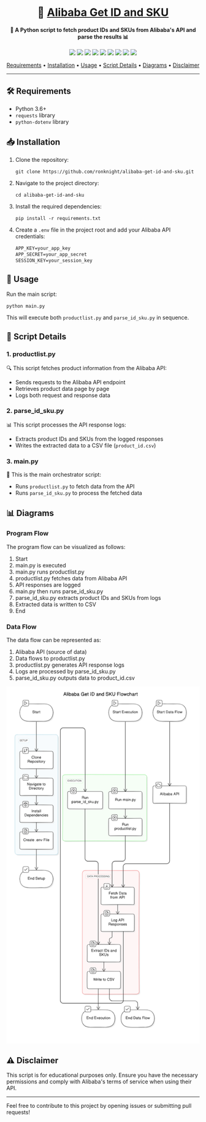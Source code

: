 <h1 align="center">🛒 <a href="https://github.com/ronknight/alibaba-get-id-and-sku">Alibaba Get ID and SKU</a></h1>

<h4 align="center">🐍 A Python script to fetch product IDs and SKUs from Alibaba's API and parse the results 📊</h4>

<p align="center">
<a href="https://twitter.com/PinoyITSolution"><img src="https://img.shields.io/twitter/follow/PinoyITSolution?style=social"></a>
<a href="https://github.com/ronknight?tab=followers"><img src="https://img.shields.io/github/followers/ronknight?style=social"></a>
<a href="https://github.com/ronknight/ronknight/stargazers"><img src="https://img.shields.io/github/stars/BEPb/BEPb.svg?logo=github"></a>
<a href="https://github.com/ronknight/ronknight/network/members"><img src="https://img.shields.io/github/forks/BEPb/BEPb.svg?color=blue&logo=github"></a>
<a href="https://youtube.com/@PinoyITSolution"><img src="https://img.shields.io/youtube/channel/subscribers/UCeoETAlg3skyMcQPqr97omg"></a>
<a href="https://github.com/ronknight/alibaba-get-id-and-sku/issues"><img src="https://img.shields.io/badge/contributions-welcome-brightgreen.svg?style=flat"></a>
<a href="https://github.com/ronknight/alibaba-get-id-and-sku/blob/master/LICENSE"><img src="https://img.shields.io/badge/License-MIT-yellow.svg"></a>
<a href="#"><img src="https://img.shields.io/badge/Made%20with-Python-1f425f.svg"></a>
<a href="https://github.com/ronknight"><img src="https://img.shields.io/badge/Made%20with%20%F0%9F%A4%8D%20by%20-%20Ronknight%20-%20red"></a>
</p>

<p align="center">
<a href="#requirements">Requirements</a> • 
<a href="#installation">Installation</a> • 
<a href="#usage">Usage</a> • 
<a href="#script-details">Script Details</a> • 
<a href="#diagrams">Diagrams</a> •
<a href="#disclaimer">Disclaimer</a>
</p>

---

## 🛠️ Requirements

- Python 3.6+
- `requests` library
- `python-dotenv` library

## 📥 Installation

1. Clone the repository:
   ```
   git clone https://github.com/ronknight/alibaba-get-id-and-sku.git
   ```

2. Navigate to the project directory:
   ```
   cd alibaba-get-id-and-sku
   ```

3. Install the required dependencies:
   ```
   pip install -r requirements.txt
   ```

4. Create a `.env` file in the project root and add your Alibaba API credentials:
   ```
   APP_KEY=your_app_key
   APP_SECRET=your_app_secret
   SESSION_KEY=your_session_key
   ```

## 🚀 Usage

Run the main script:

```
python main.py
```

This will execute both `productlist.py` and `parse_id_sku.py` in sequence.

## 📜 Script Details

### 1. productlist.py

🔍 This script fetches product information from the Alibaba API:

- Sends requests to the Alibaba API endpoint
- Retrieves product data page by page
- Logs both request and response data

### 2. parse_id_sku.py

📊 This script processes the API response logs:

- Extracts product IDs and SKUs from the logged responses
- Writes the extracted data to a CSV file (`product_id.csv`)

### 3. main.py

🔄 This is the main orchestrator script:

- Runs `productlist.py` to fetch data from the API
- Runs `parse_id_sku.py` to process the fetched data

<!-- eraser-additional-content -->
## 📊 Diagrams

### Program Flow

The program flow can be visualized as follows:

1. Start
2. main.py is executed
3. main.py runs productlist.py
4. productlist.py fetches data from Alibaba API
5. API responses are logged
6. main.py then runs parse_id_sku.py
7. parse_id_sku.py extracts product IDs and SKUs from logs
8. Extracted data is written to CSV
9. End

### Data Flow

The data flow can be represented as:

1. Alibaba API (source of data)
2. Data flows to productlist.py
3. productlist.py generates API response logs
4. Logs are processed by parse_id_sku.py
5. parse_id_sku.py outputs data to product_id.csv

<!-- eraser-additional-files -->
<a href="/README-Alibaba Get ID and SKU Flowchart-1.eraserdiagram" data-element-id="XTttFq5zD5Bo2v358sPiq"><img src="/.eraser/53LCLwpB7TEuHVz5qGu6___3Jivg2tjMecMlrHwbIVIBR8f7U03___---diagram----aca7057b97d8c375d6333da24af24a33-Alibaba-Get-ID-and-SKU-Flowchart.png" alt="" data-element-id="XTttFq5zD5Bo2v358sPiq" /></a>
<!-- end-eraser-additional-files -->
<!-- end-eraser-additional-content -->
<!--- Eraser file: https://app.eraser.io/workspace/53LCLwpB7TEuHVz5qGu6 --->

## ⚠️ Disclaimer

This script is for educational purposes only. Ensure you have the necessary permissions and comply with Alibaba's terms of service when using their API.

---

Feel free to contribute to this project by opening issues or submitting pull requests!